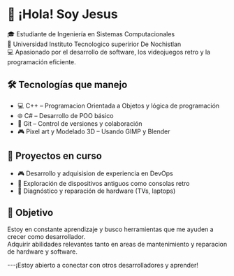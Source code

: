 # 👋 ¡Hola! Soy Jesus

🎓 Estudiante de Ingeniería en Sistemas Computacionales  
🏫 Universidad Instituto Tecnologico superirior De Nochistlan  
💻 Apasionado por el desarrollo de software, los videojuegos retro y la programación eficiente.

## 🛠️ Tecnologías que manejo

- 💻 C++ – Programacion Orientada a Objetos y lógica de programación
- 🌐 C# – Desarrollo de POO básico
- 🔧 Git – Control de versiones y colaboración
- 🎮 Pixel art y Modelado 3D – Usando GIMP y Blender

## 🚀 Proyectos en curso

- 🎮 Desarrollo y adquisision de experiencia en DevOps
- 📱 Exploración de dispositivos antiguos como consolas retro
- 🧠 Diagnóstico y reparación de hardware (TVs, laptops)

## 🎯 Objetivo

Estoy en constante aprendizaje y busco herramientas que me ayuden a crecer como desarrollador.  
Adquirir abilidades relevantes tanto en areas de mantenimiento y reparacion de hardware y software.

---¡Estoy abierto a conectar con otros desarrolladores y aprender!
